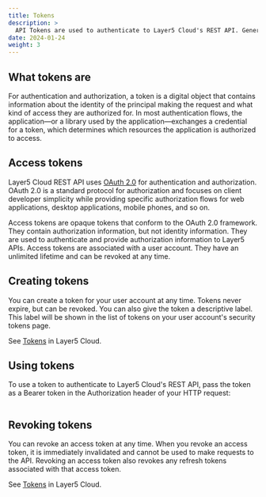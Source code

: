 ```yaml
---
title: Tokens
description: >
  API Tokens are used to authenticate to Layer5 Cloud's REST API. Generated on your user account's security tokens page. Tokens can be revoked at any time.
date: 2024-01-24
weight: 3
---
```


## What tokens are

For authentication and authorization, a token is a digital object that contains information about the identity of the principal making the request and what kind of access they are authorized for. In most authentication flows, the application—or a library used by the application—exchanges a credential for a token, which determines which resources the application is authorized to access.

## Access tokens

Layer5 Cloud REST API uses [OAuth 2.0](https://oauth.net/2/) for authentication and authorization. OAuth 2.0 is a standard protocol for authorization and focuses on client developer simplicity while providing specific authorization flows for web applications, desktop applications, mobile phones, and so on.

Access tokens are opaque tokens that conform to the OAuth 2.0 framework. They contain authorization information, but not identity information. They are used to authenticate and provide authorization information to Layer5 APIs. Access tokens are associated with a user account. They have an unlimited lifetime and can be revoked at any time.

## Creating tokens

You can create a token for your user account at any time. Tokens never expire, but can be revoked. You can also give the token a descriptive label. This label will be shown in the list of tokens on your user account's security tokens page.

See [Tokens](https://meshery.layer5.io/security/tokens) in Layer5 Cloud.

## Using tokens

To use a token to authenticate to Layer5 Cloud's REST API, pass the token as a Bearer token in the Authorization header of your HTTP request:

```bash

```

## Revoking tokens

You can revoke an access token at any time. When you revoke an access token, it is immediately invalidated and cannot be used to make requests to the API. Revoking an access token also revokes any refresh tokens associated with that access token.

See [Tokens](https://meshery.layer5.io/security/tokens) in Layer5 Cloud.
